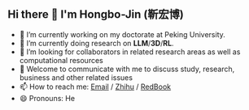 ## Hi there 👋 I'm Hongbo-Jin (靳宏博)


- 🔭 I’m currently working on my doctorate at Peking University.
- 🌱 I’m currently doing research on **LLM**/**3D**/**RL**. 
- 🤔 I’m looking for collaborators in related research areas as well as computational resources
- 💬 Welcome to communicate with me to discuss study, research, business and other related issues
- 📫 How to reach me: [Email](mailto:jhb_pku@163.com) / [Zhihu](https://www.zhihu.com/people/o2lqwb) / [RedBook](https://www.xiaohongshu.com/user/profile/61c5bb14000000001000cbf1)
- 😄 Pronouns: He


